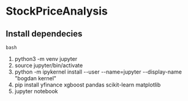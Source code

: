 # StockPriceAnalysis

## Install dependecies

`bash`

1. python3 -m venv jupyter
2. source jupyter/bin/activate
3. python -m ipykernel install --user --name=jupyter --display-name "bogdan kernel"
4. pip install yfinance xgboost pandas scikit-learn matplotlib
5. jupyter notebook
